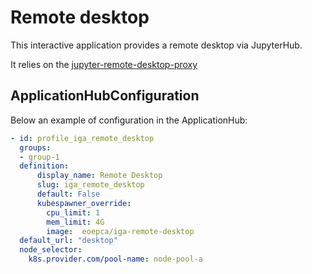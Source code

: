 # Remote desktop

This interactive application provides a remote desktop via JupyterHub.

It relies on the [jupyter-remote-desktop-proxy](https://github.com/jupyterhub/jupyter-remote-desktop-proxy)

## ApplicationHubConfiguration

Below an example of configuration in the ApplicationHub:

```yaml
- id: profile_iga_remote_desktop
  groups: 
  - group-1
  definition:
      display_name: Remote Desktop
      slug: iga_remote_desktop
      default: False
      kubespawner_override:
        cpu_limit: 1
        mem_limit: 4G
        image:  eoepca/iga-remote-desktop
  default_url: "desktop"
  node_selector: 
    k8s.provider.com/pool-name: node-pool-a
```